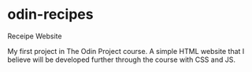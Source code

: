 # odin-recipes

Receipe Website

My first project in The Odin Project course. A simple
HTML website that I believe will be developed further
through the course with CSS and JS.
